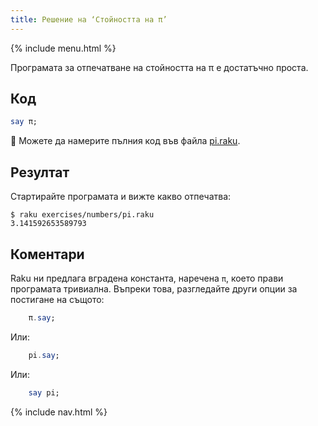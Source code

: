 ```yaml
---
title: Решение на ‘Стойността на π’
---
```


{% include menu.html %}

Програмата за отпечатване на стойността на π е достатъчно проста.

## Код

```raku
say π;
```

🦋 Можете да намерите пълния код във файла [pi.raku](https://github.com/ash/raku-course/blob/master/exercises/numbers/pi.raku).

## Резултат

Стартирайте програмата и вижте какво отпечатва:

```console
$ raku exercises/numbers/pi.raku
3.141592653589793
```

## Коментари

Raku ни предлага вградена константа, наречена `π`, което прави програмата тривиална. Въпреки това, разгледайте други опции за постигане на същото:

```raku
    π.say;
```

Или:

```raku
    pi.say;
```

Или:

```raku
    say pi;
```

{% include nav.html %}